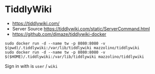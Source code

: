 # TiddlyWiki

* https://tiddlywiki.com/
* Server Source https://tiddlywiki.com/static/ServerCommand.html
* https://github.com/djmaze/tiddlywiki-docker


```
sudo docker run -d --name tw -p 8080:8080 -v $(pwd)/.tiddlywiki:/var/lib/tiddlywiki mazzolino/tiddlywiki
sudo docker run -d --name tw -p 8080:8080 -v $($HOME)/.tiddlywiki:/var/lib/tiddlywiki mazzolino/tiddlywiki
```

Sign in with is `user` / `wiki`


